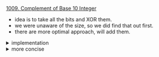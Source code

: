 [1009. Complement of Base 10 Integer](https://leetcode.com/problems/complement-of-base-10-integer/)

- idea is to take all the bits and XOR them.
- we were unaware of the size, so we did find that out first.
- there are more optimal approach, will add them.

<details> 
<summary> implementation </summary>

```cpp
int bitwiseComplement(int n) {
  if (n == 0) return 1;
  int temp = n;
  int Size = 0;
  while (temp) {
    temp = temp >> 1;
    Size ++;
  }

  for (int i = 0; i < Size; i++)
    n ^= (1 << i);

  return n;
}
```

</details>

<details> 
<summary> more concise </summary>

```cpp
int bitwiseComplement(int n) {
    if (n == 0) return 1;

    for (int temp = n, i = 0; (temp > 0); temp = temp >> 1, i++)
        n ^= (1 << i);

    return n;
}
```

</details>
